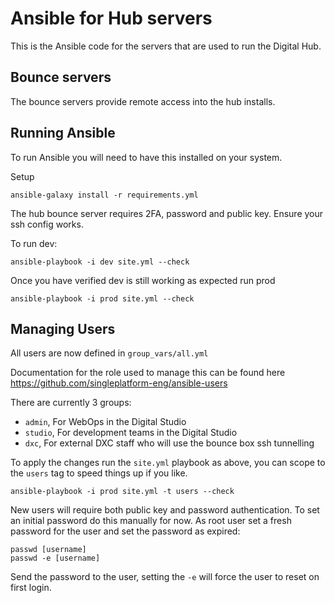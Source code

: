 Ansible for Hub servers
=======================

This is the Ansible code for the servers that are used to run the Digital Hub.

Bounce servers
--------------

The bounce servers provide remote access into the hub installs.

Running Ansible
---------------

To run Ansible you will need to have this installed on your system.

Setup

```
ansible-galaxy install -r requirements.yml
```

The hub bounce server requires 2FA, password and public key.  Ensure your ssh config works.

To run dev:

```
ansible-playbook -i dev site.yml --check
```

Once you have verified dev is still working as expected run prod

```
ansible-playbook -i prod site.yml --check
```


Managing Users
---------------

All users are now defined in `group_vars/all.yml`

Documentation for the role used to manage this can be found here https://github.com/singleplatform-eng/ansible-users

There are currently 3 groups:

 - `admin`, For WebOps in the Digital Studio
 - `studio`,  For development teams in the Digital Studio
 - `dxc`, For external DXC staff who will use the bounce box ssh tunnelling

To apply the changes run the `site.yml` playbook as above, you can scope to the `users` tag to speed things up if you like.

```
ansible-playbook -i prod site.yml -t users --check
```

New users will require both public key and password authentication.  To set an initial password do this manually for now.  As root user set a fresh password for the user and set the password as expired:
```
passwd [username]
passwd -e [username]
```
Send the password to the user, setting the `-e` will force the user to reset on first login.
